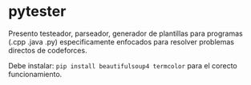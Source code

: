 # pytester
Presento testeador, parseador, generador de plantillas para programas (.cpp .java .py) especificamente enfocados para resolver problemas directos de codeforces.

Debe instalar: `pip install beautifulsoup4 termcolor` para el corecto funcionamiento.
